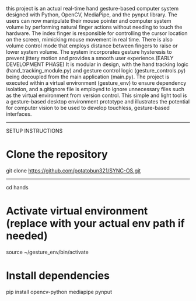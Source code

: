 this project is an actual real-time hand gesture-based computer system designed with Python, OpenCV, MediaPipe, and the pynput library. 
The users can now manipulate their mouse pointer and computer system volume by performing natural finger actions without needing to touch the hardware.
The index finger is responsible for controlling the cursor location on the screen, mimicking mouse movement in real time. There is also volume control mode that employs distance between fingers to raise or lower system volume. 
The system incorporates gesture hysteresis to prevent jittery motion and provides a smooth user experience.(EARLY DEVELOPMENT PHASE)
It is modular in design, with the hand tracking logic (hand_tracking_module.py) and gesture control logic (gesture_controls.py) being decoupled from the main application (main.py). 
The project is executed within a virtual environment (gesture_env) to ensure dependency isolation, and a.gitignore file is employed to ignore unnecessary files such as the virtual environment from version control. 
This simple and light tool is a gesture-based desktop environment prototype and illustrates the potential for computer vision to be used to develop touchless, gesture-based interfaces.

---
SETUP INSTRUCTIONS 
# Clone the repository
git clone https://github.com/potatobun321/SYNC-OS.git

---

cd hands

# Activate virtual environment (replace with your actual env path if needed)
source ~/gesture_env/bin/activate

# Install dependencies
pip install opencv-python mediapipe pynput
